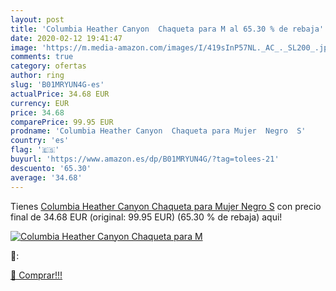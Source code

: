 ```yaml
---
layout: post
title: 'Columbia Heather Canyon  Chaqueta para M al 65.30 % de rebaja'
date: 2020-02-12 19:41:47
image: 'https://m.media-amazon.com/images/I/419sInP57NL._AC_._SL200_.jpg'
comments: true
category: ofertas
author: ring
slug: 'B01MRYUN4G-es'
actualPrice: 34.68 EUR
currency: EUR
price: 34.68
comparePrice: 99.95 EUR
prodname: 'Columbia Heather Canyon  Chaqueta para Mujer  Negro  S'
country: 'es'
flag: '🇪🇸'
buyurl: 'https://www.amazon.es/dp/B01MRYUN4G/?tag=tolees-21'
descuento: '65.30'
average: '34.68'
---
```


Tienes [Columbia Heather Canyon  Chaqueta para Mujer  Negro  S](https://www.amazon.es/dp/B01MRYUN4G/?tag=tolees-21) con precio final de  34.68 EUR (original: 99.95 EUR) (65.30 %  de rebaja) aqui!

[![Columbia Heather Canyon  Chaqueta para M](https://m.media-amazon.com/images/I/419sInP57NL._AC_._SL200_.jpg)](https://www.amazon.es/dp/B01MRYUN4G/?tag=tolees-21)

🔎:


[🛒 Comprar!!!](https://www.amazon.es/dp/B01MRYUN4G/?tag=tolees-21)
